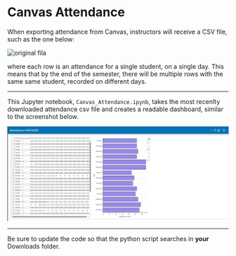 # Canvas Attendance
When exporting attendance from Canvas, instructors will receive a CSV file, such as the one below:

![original fila](csv_attendance.png)

where each row is an attendance for a single student, on a single day. This means that by the end of the semester, there will be multiple rows with the same same student, recorded on different days.

---

This Jupyter notebook, ```Canvas_Attendance.ipynb```, takes the most recenlty downloaded attendance csv file and creates a readable dashboard, similar to the screenshot below.

![alt text](dashboard.png)

---
Be sure to update the code so that the python script searches in **your** Downloads folder. 